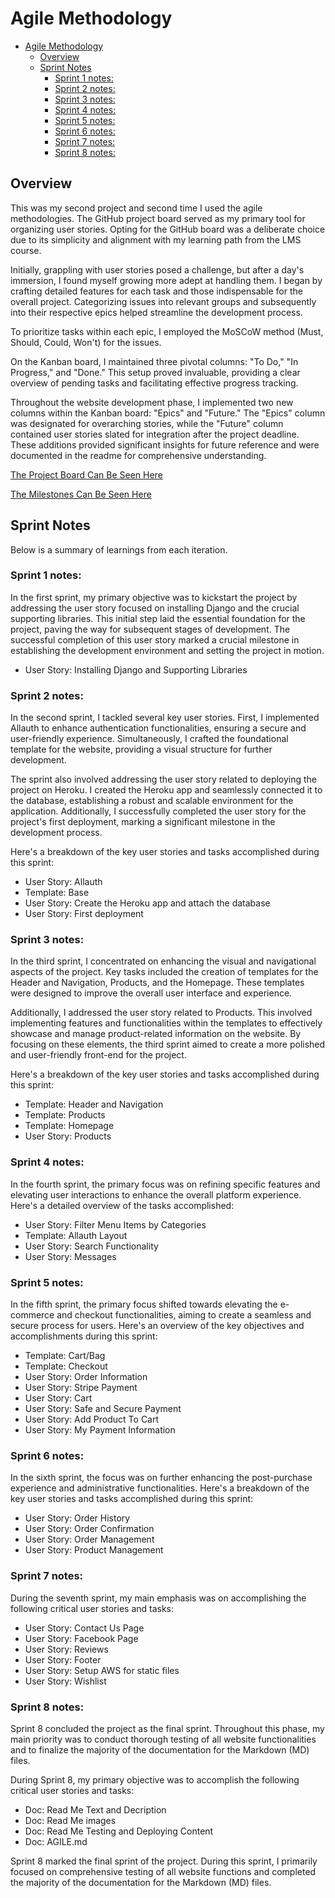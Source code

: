 # Agile Methodology

* [Agile Methodology](#agile-methodology)
  * [Overview](#overview)
  * [Sprint Notes](#sprint-notes)
    * [Sprint 1 notes:](#sprint-1-notes)
    * [Sprint 2 notes:](#sprint-2-notes)
    * [Sprint 3 notes:](#sprint-3-notes)
    * [Sprint 4 notes:](#sprint-4-notes)
    * [Sprint 5 notes:](#sprint-5-notes)
    * [Sprint 6 notes:](#sprint-6-notes)
    * [Sprint 7 notes:](#sprint-7-notes)
    * [Sprint 8 notes:](#sprint-8-notes)
    
## Overview

This was my second project and second time I used the agile methodologies. The GitHub project board served as my primary tool for organizing user stories. Opting for the GitHub board was a deliberate choice due to its simplicity and alignment with my learning path from the LMS course.

Initially, grappling with user stories posed a challenge, but after a day's immersion, I found myself growing more adept at handling them. I began by crafting detailed features for each task and those indispensable for the overall project. Categorizing issues into relevant groups and subsequently into their respective epics helped streamline the development process.

To prioritize tasks within each epic, I employed the MoSCoW method (Must, Should, Could, Won't) for the issues.

On the Kanban board, I maintained three pivotal columns: "To Do," "In Progress," and "Done." This setup proved invaluable, providing a clear overview of pending tasks and facilitating effective progress tracking.

Throughout the website development phase, I implemented two new columns within the Kanban board: "Epics" and "Future." The "Epics" column was designated for overarching stories, while the "Future" column contained user stories slated for integration after the project deadline. These additions provided significant insights for future reference and were documented in the readme for comprehensive understanding.

[The Project Board Can Be Seen Here](https://github.com/users/balennouri/projects/7)

[The Milestones Can Be Seen Here](https://github.com/balennouri/pp5/milestones)

## Sprint Notes

Below is a summary of learnings from each iteration.

### Sprint 1 notes:

In the first sprint, my primary objective was to kickstart the project by addressing the user story focused on installing Django and the crucial supporting libraries. This initial step laid the essential foundation for the project, paving the way for subsequent stages of development. The successful completion of this user story marked a crucial milestone in establishing the development environment and setting the project in motion.

* User Story: Installing Django and Supporting Libraries

### Sprint 2 notes:

In the second sprint, I tackled several key user stories. First, I implemented Allauth to enhance authentication functionalities, ensuring a secure and user-friendly experience. Simultaneously, I crafted the foundational template for the website, providing a visual structure for further development.

The sprint also involved addressing the user story related to deploying the project on Heroku. I created the Heroku app and seamlessly connected it to the database, establishing a robust and scalable environment for the application. Additionally, I successfully completed the user story for the project's first deployment, marking a significant milestone in the development process.

Here's a breakdown of the key user stories and tasks accomplished during this sprint:

* User Story: Allauth
* Template: Base
* User Story: Create the Heroku app and attach the database
* User Story: First deployment

### Sprint 3 notes:

In the third sprint, I concentrated on enhancing the visual and navigational aspects of the project. Key tasks included the creation of templates for the Header and Navigation, Products, and the Homepage. These templates were designed to improve the overall user interface and experience.

Additionally, I addressed the user story related to Products. This involved implementing features and functionalities within the templates to effectively showcase and manage product-related information on the website. By focusing on these elements, the third sprint aimed to create a more polished and user-friendly front-end for the project.

Here's a breakdown of the key user stories and tasks accomplished during this sprint:

* Template: Header and Navigation
* Template: Products
* Template: Homepage
* User Story: Products 

### Sprint 4 notes:

In the fourth sprint, the primary focus was on refining specific features and elevating user interactions to enhance the overall platform experience. Here's a detailed overview of the tasks accomplished:

* User Story: Filter Menu Items by Categories
* Template: Allauth Layout
* User Story: Search Functionality
* User Story: Messages 

### Sprint 5 notes:

In the fifth sprint, the primary focus shifted towards elevating the e-commerce and checkout functionalities, aiming to create a seamless and secure process for users. Here's an overview of the key objectives and accomplishments during this sprint:

* Template: Cart/Bag
* Template: Checkout
* User Story: Order Information
* User Story: Stripe Payment
* User Story: Cart
* User Story: Safe and Secure Payment
* User Story: Add Product To Cart
* User Story: My Payment Information


### Sprint 6 notes:

In the sixth sprint, the focus was on further enhancing the post-purchase experience and administrative functionalities. Here's a breakdown of the key user stories and tasks accomplished during this sprint:

* User Story: Order History
* User Story: Order Confirmation
* User Story: Order Management
* User Story: Product Management

### Sprint 7 notes:

During the seventh sprint, my main emphasis was on accomplishing the following critical user stories and tasks:

* User Story: Contact Us Page
* User Story: Facebook Page
* User Story: Reviews
* User Story: Footer
* User Story: Setup AWS for static files
* User Story: Wishlist

### Sprint 8 notes:

Sprint 8 concluded the project as the final sprint. Throughout this phase, my main priority was to conduct thorough testing of all website functionalities and to finalize the majority of the documentation for the Markdown (MD) files.

During Sprint 8, my primary objective was to accomplish the following critical user stories and tasks:

* Doc: Read Me Text and Decription
* Doc: Read Me images
* Doc: Read Me Testing and Deploying Content
* Doc: AGILE.md

Sprint 8 marked the final sprint of the project. During this sprint, I primarily focused on comprehensive testing of all website functions and completed the majority of the documentation for the Markdown (MD) files.